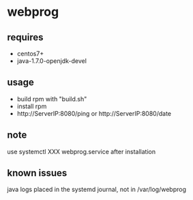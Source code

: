 # webprog

## requires
- centos7+
- java-1.7.0-openjdk-devel

## usage
- build rpm with "build.sh"
- install rpm 
-  http://ServerIP:8080/ping or http://ServerIP:8080/date

## note
use systemctl XXX webprog.service after installation


## known issues
java logs placed in the systemd journal, not in /var/log/webprog

